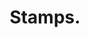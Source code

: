 ---
pid: LLG44
title: Stamps.
location_transcription: ALL post offices
zipcode: '19128'
outside_phl: 
neighborhood: Roxborough
age: '14'
age_range: 13-19
instagram: 
image_file_name: LLG_44.jpg
proposal_transcription: "$0.50"
topic: Animals,Unknown,Youth
topic_summary: 0, 0, 0
type: Infrastructure,Space
keywords_other: stamps, self-portrait
credit: Kai Suminski
image_labels: 
twitter: Kai.Suminski
facebook: 
permalink: "/monuments/llg44/"
layout: item-page
---